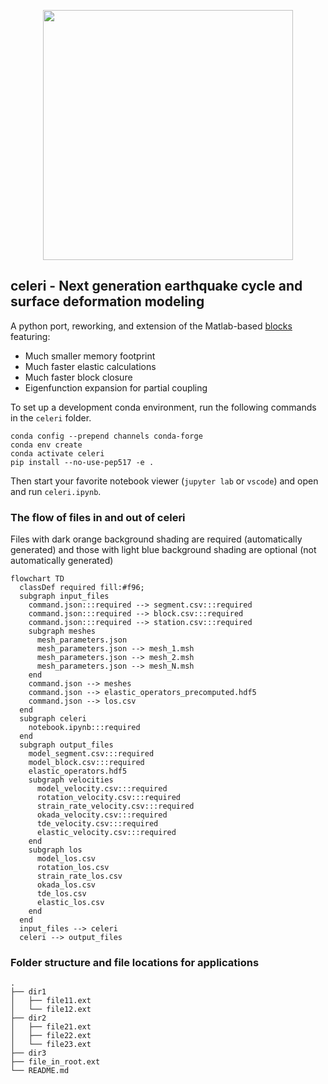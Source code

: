 <p align="center">
  <img src="https://user-images.githubusercontent.com/4225359/132613223-257e6e17-83bd-49a4-8bbc-326cc117f6ec.png" width=400 />
</p>

## celeri - Next generation earthquake cycle and surface deformation modeling
A python port, reworking, and extension of the Matlab-based [blocks](https://github.com/jploveless/Blocks) featuring:
- Much smaller memory footprint
- Much faster elastic calculations
- Much faster block closure
- Eigenfunction expansion for partial coupling

To set up a development conda environment, run the following commands in the `celeri` folder.
```
conda config --prepend channels conda-forge
conda env create
conda activate celeri
pip install --no-use-pep517 -e .
```

Then start your favorite notebook viewer (`jupyter lab` or `vscode`) and open and run `celeri.ipynb`.

### The flow of files in and out of celeri
Files with dark orange background shading are required (automatically generated) and those with light blue background shading are optional (not automatically generated)
```mermaid
flowchart TD
  classDef required fill:#f96;
  subgraph input_files
    command.json:::required --> segment.csv:::required
    command.json:::required --> block.csv:::required
    command.json:::required --> station.csv:::required
    subgraph meshes
      mesh_parameters.json
      mesh_parameters.json --> mesh_1.msh
      mesh_parameters.json --> mesh_2.msh
      mesh_parameters.json --> mesh_N.msh
    end
    command.json --> meshes
    command.json --> elastic_operators_precomputed.hdf5
    command.json --> los.csv
  end
  subgraph celeri
    notebook.ipynb:::required
  end
  subgraph output_files
    model_segment.csv:::required
    model_block.csv:::required
    elastic_operators.hdf5
    subgraph velocities
      model_velocity.csv:::required
      rotation_velocity.csv:::required
      strain_rate_velocity.csv:::required
      okada_velocity.csv:::required
      tde_velocity.csv:::required
      elastic_velocity.csv:::required
    end
    subgraph los
      model_los.csv
      rotation_los.csv
      strain_rate_los.csv
      okada_los.csv
      tde_los.csv
      elastic_los.csv
    end
  end
  input_files --> celeri
  celeri --> output_files
```

### Folder structure and file locations for applications
```
.
├── dir1
│   ├── file11.ext
│   └── file12.ext
├── dir2
│   ├── file21.ext
│   ├── file22.ext
│   └── file23.ext
├── dir3
├── file_in_root.ext
└── README.md
```
